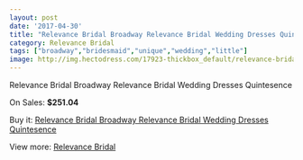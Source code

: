 ```yaml
---
layout: post
date: '2017-04-30'
title: "Relevance Bridal Broadway Relevance Bridal Wedding Dresses Quintesence"
category: Relevance Bridal
tags: ["broadway","bridesmaid","unique","wedding","little"]
image: http://img.hectodress.com/17923-thickbox_default/relevance-bridal-broadway-relevance-bridal-wedding-dresses-quintesence.jpg
---
```

Relevance Bridal Broadway Relevance Bridal Wedding Dresses Quintesence

On Sales: **$251.04**
<a href="https://www.hectodress.com/relevance-bridal/8441-relevance-bridal-broadway-relevance-bridal-wedding-dresses-quintesence.html"><amp-img layout="responsive" width="600" height="600" src="//img.hectodress.com/17923-thickbox_default/relevance-bridal-broadway-relevance-bridal-wedding-dresses-quintesence.jpg" alt="Relevance Bridal Broadway Relevance Bridal Wedding Dresses Quintesence 0" /></a>
<a href="https://www.hectodress.com/relevance-bridal/8441-relevance-bridal-broadway-relevance-bridal-wedding-dresses-quintesence.html"><amp-img layout="responsive" width="600" height="600" src="//img.hectodress.com/17924-thickbox_default/relevance-bridal-broadway-relevance-bridal-wedding-dresses-quintesence.jpg" alt="Relevance Bridal Broadway Relevance Bridal Wedding Dresses Quintesence 1" /></a>

Buy it: [Relevance Bridal Broadway Relevance Bridal Wedding Dresses Quintesence](https://www.hectodress.com/relevance-bridal/8441-relevance-bridal-broadway-relevance-bridal-wedding-dresses-quintesence.html "Relevance Bridal Broadway Relevance Bridal Wedding Dresses Quintesence")

View more: [Relevance Bridal](https://www.hectodress.com/143-relevance-bridal "Relevance Bridal")